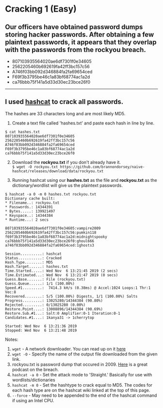 # Cracking 1 (Easy)
## Our officers have obtained password dumps storing hacker passwords. After obtaining a few plaintext passwords, it appears that they overlap with the passwords from the rockyou breach.


-	807103935564020ae6df7301f0e34605
-	2562205460b692619fa42ff3bc157c56
-	A746f03bb092d346884fa2fa69654ced
-	F69f3b3795be46c1a83bf68774ac1a2d
-	ca76bbb75f141a5d33d30ec23bce26f0



---

## I used [hashcat](https://hashcat.net/wiki/doku.php?id=hashcat) to crack all passwords.

The hashes are 33 characters long and are most likely MD5.

1. Create a text file called 'hashes.txt' and paste each hash in line by line.
```
$ cat hashes.txt
807103935564020ae6df7301f0e34605
2562205460b692619fa42ff3bc157c56
A746f03bb092d346884fa2fa69654ced
F69f3b3795be46c1a83bf68774ac1a2d
ca76bbb75f141a5d33d30ec23bce26f0
```
2. Download the **rockyou.txt** if you don't already have it. <br>
`$ wget -O rockyou.txt https://github.com/brannondorsey/naive-hashcat/releases/download/data/rockyou.txt`

3. Running hashcat using our **hashes.txt** as the file and **rockyou.txt** as the dictionary/wordlist will give us the plaintext passwords. <br>
```
$ hashcat -a 0 -m 0 hashes.txt rockyou.txt
Dictionary cache built:
* Filename..: rockyou.txt
* Passwords.: 14344391
* Bytes.....: 139921497
* Keyspace..: 14344384
* Runtime...: 2 secs

807103935564020ae6df7301f0e34605:vampire2009
2562205460b692619fa42ff3bc157c56:pumkin118
f69f3b3795be46c1a83bf68774ac1a2d:midnightspooky
ca76bbb75f141a5d33d30ec23bce26f0:ghoul666
a746f03bb092d346884fa2fa69654ced:1ghosts3

Session..........: hashcat
Status...........: Cracked
Hash.Type........: MD5
Hash.Target......: hashes.txt
Time.Started.....: Wed Nov  6 13:21:45 2019 (2 secs)
Time.Estimated...: Wed Nov  6 13:21:47 2019 (0 secs)
Guess.Base.......: File (rockyou.txt)
Guess.Queue......: 1/1 (100.00%)
Speed.#1.........:  7414.3 kH/s (0.38ms) @ Accel:1024 Loops:1 Thr:1 Vec:8
Recovered........: 5/5 (100.00%) Digests, 1/1 (100.00%) Salts
Progress.........: 13025280/14344384 (90.80%)
Rejected.........: 0/13025280 (0.00%)
Restore.Point....: 13008896/14344384 (90.69%)
Restore.Sub.#1...: Salt:0 Amplifier:0-1 Iteration:0-1
Candidates.#1....: 1kanya31 -> 1cherrytop

Started: Wed Nov  6 13:21:36 2019
Stopped: Wed Nov  6 13:21:48 2019
```

Notes:
1. `wget` - A network downloader. You can read up on it [here](https://linux.die.net/man/1/wget)
2. `wget -O` - Specify the name of the output file downloaded from the given link.
3. rockyou.txt is password dump that occured in 2009. [Here](https://darknetdiaries.com/episode/33/) is a great podcast on the breach.
4. `hashcat -a 0` - Set the attack mode to 'Straight.' Basically for use with wordlists/dictionaries
5. `hashcat -m 0` - Set the hashtype to crack equal to MD5. The codes for each hash type are on the hashcat wiki linked at the top of this page.
6. `--force` - May need to be appended to the end of the hashcat command if using an Intel CPU.